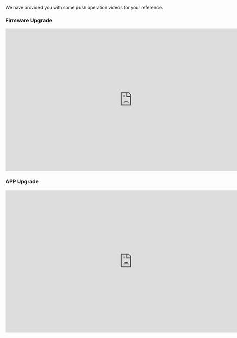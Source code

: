 We have provided you with some push operation videos for your reference.

### Firmware Upgrade
<iframe width="800" height="450" src="https://www.youtube.com/embed/r7JGBUdh9Qg?si=Zl4ZREZYOFEkTFvc"  frameborder="0" allow="accelerometer; autoplay; 
  clipboard-write; encrypted-media; gyroscope; picture-in-picture; web-share" referrerpolicy="strict-origin-when-cross-origin" allowfullscreen></iframe>

### APP Upgrade
<iframe width="800" height="450" src="https://www.youtube.com/embed/-k5w4iffE-Y?si=SgwZCPxwHo6iMjk6"  frameborder="0" allow="accelerometer; autoplay; 
  clipboard-write; encrypted-media; gyroscope; picture-in-picture; web-share" referrerpolicy="strict-origin-when-cross-origin" allowfullscreen></iframe>
